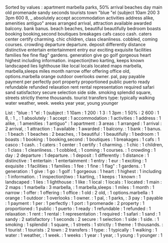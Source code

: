 Sorted by values :
apartment marbella parks, 50% arrival beaches day main old promenade sandy seconds tourists town "blue "el (subject 10am 200 3 3pm 600 8, _ absolutely accept accommodation activities address alike, amenities antiguo" areas arranged arrival, attraction available awarded balcony. bank banus. beach beaches, beautiful beautifully bedroom boasts booking booking,second boutiques breakages cafs casco cash. caters center certify charming. chic children, class cleanliness. cobbled, coming courses. crowding departure departure. deposit differently distance distinctive entertain entertainment entry eur exciting exquisite facilities families fee fine flag" gardens. generation give go golf gorgeous heart highest including information. inspection)two karting, keeps known landscaped lies lighthouse like local locals located maps marbella, marbella,sleeps miles month narrow offer offering office old, options.marbella orange outdoor overlooks owner. pal, pay payable payment per perfectly port property proportioned public puerto ready refundable refunded relaxation rent rental representation required safari sand satisfactory secure selection side side. smoking splendid square, streets strictly theme thousands. tourist transfers type: typically walking water weather, week. weeks year year, young younger 

List :
"blue : 1
"el : 1
(subject : 1
10am : 1
200 : 1
3 : 1
3pm : 1
50% : 2
600 : 1
8, : 1
_ : 1
absolutely : 1
accept : 1
accommodation : 1
activities : 1
address : 1
alike, : 1
amenities : 1
antiguo" : 1
apartment : 3
areas : 1
arranged : 1
arrival : 2
arrival, : 1
attraction : 1
available : 1
awarded : 1
balcony. : 1
bank : 1
banus. : 1
beach : 1
beaches : 2
beaches, : 1
beautiful : 1
beautifully : 1
bedroom : 1
boasts : 1
booking : 1
booking,second : 1
boutiques : 1
breakages : 1
cafs : 1
casco : 1
cash. : 1
caters : 1
center : 1
certify : 1
charming. : 1
chic : 1
children, : 1
class : 1
cleanliness. : 1
cobbled, : 1
coming : 1
courses. : 1
crowding : 1
day : 2
departure : 1
departure. : 1
deposit : 1
differently : 1
distance : 1
distinctive : 1
entertain : 1
entertainment : 1
entry : 1
eur : 1
exciting : 1
exquisite : 1
facilities : 1
families : 1
fee : 1
fine : 1
flag" : 1
gardens. : 1
generation : 1
give : 1
go : 1
golf : 1
gorgeous : 1
heart : 1
highest : 1
including : 1
information. : 1
inspection)two : 1
karting, : 1
keeps : 1
known : 1
landscaped : 1
lies : 1
lighthouse : 1
like : 1
local : 1
locals : 1
located : 1
main : 2
maps : 1
marbella : 3
marbella, : 1
marbella,sleeps : 1
miles : 1
month : 1
narrow : 1
offer : 1
offering : 1
office : 1
old : 2
old, : 1
options.marbella : 1
orange : 1
outdoor : 1
overlooks : 1
owner. : 1
pal, : 1
parks, : 3
pay : 1
payable : 1
payment : 1
per : 1
perfectly : 1
port : 1
promenade : 2
property : 1
proportioned : 1
public : 1
puerto : 1
ready : 1
refundable : 1
refunded : 1
relaxation : 1
rent : 1
rental : 1
representation : 1
required : 1
safari : 1
sand : 1
sandy : 2
satisfactory : 1
seconds : 2
secure : 1
selection : 1
side : 1
side. : 1
smoking : 1
splendid : 1
square, : 1
streets : 1
strictly : 1
theme : 1
thousands. : 1
tourist : 1
tourists : 2
town : 2
transfers : 1
type: : 1
typically : 1
walking : 1
water : 1
weather, : 1
week. : 1
weeks : 1
year : 1
year, : 1
young : 1
younger : 1
